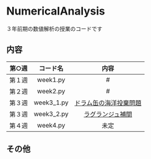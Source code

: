 # NumericalAnalysis
３年前期の数値解析の授業のコードです

## 内容
|第○週|コード名|内容|
|:--:|:--:|:--:|
|第１週|week1.py|#|
|第２週|week2.py|#|
|第３週|week3_1.py|[ドラム缶の海洋投棄問題]()|
|第３週|week3_2.py|[ラグランジュ補間]()|
|第４週|week4.py|未定|

## その他
